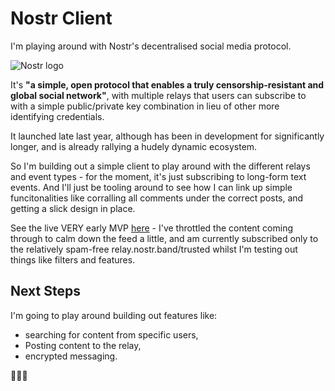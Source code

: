 
# Nostr Client 

I'm playing around with Nostr's decentralised social media protocol. 

![Nostr logo](/src/nostr.jpeg)

It's **"a simple, open protocol that enables a truly censorship-resistant and global social network"**, with multiple relays that users can subscribe to with a simple public/private key combination in lieu of other more identifying credentials. 

It launched late last year, although has been in development for significantly longer, and is already rallying a hudely dynamic ecosystem.

So I'm building out a simple client to play around with the different relays and event types - for the moment, it's just subscribing to long-form text events. And I'll just be tooling around to see how I can link up simple funcitonalities like corralling all comments under the correct posts, and getting a slick design in place.

See the live VERY early MVP [here](https://nostrami.netlify.app/) - I've throttled the content coming through to calm down the feed a little, and am currently subscribed only to the relatively spam-free relay.nostr.band/trusted whilst I'm testing out things like filters and features. 

## Next Steps

I'm going to play around building out features like: 
- searching for content from specific users, 
- Posting content to the relay,
- encrypted messaging. 

🚀🚀🚀